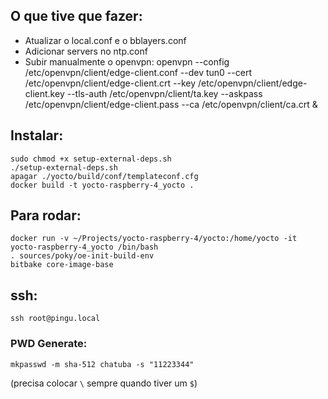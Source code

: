 ## O que tive que fazer:

- Atualizar o local.conf e o bblayers.conf
- Adicionar servers no ntp.conf
- Subir manualmente o openvpn: openvpn --config /etc/openvpn/client/edge-client.conf --dev tun0 --cert /etc/openvpn/client/edge-client.crt --key /etc/openvpn/client/edge-client.key --tls-auth /etc/openvpn/client/ta.key --askpass /etc/openvpn/client/edge-client.pass --ca /etc/openvpn/client/ca.crt &


## Instalar:
```
sudo chmod +x setup-external-deps.sh
./setup-external-deps.sh 
apagar ./yocto/build/conf/templateconf.cfg
docker build -t yocto-raspberry-4_yocto .

```
## Para rodar:
```
docker run -v ~/Projects/yocto-raspberry-4/yocto:/home/yocto -it  yocto-raspberry-4_yocto /bin/bash
. sources/poky/oe-init-build-env
bitbake core-image-base
```
## ssh:
```
ssh root@pingu.local
```


### PWD Generate:
```
mkpasswd -m sha-512 chatuba -s "11223344"
```
(precisa colocar `\` sempre quando tiver um `$`)


